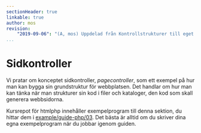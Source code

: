 ```yaml
---
sectionHeader: true
linkable: true
author: mos
revision:
    "2019-09-06": "(A, mos) Uppdelad från Kontrollstrukturer till eget stycke."
...
```

Sidkontroller
=======================

Vi pratar om konceptet sidkontroller, _pagecontroller_, som ett exempel på hur man kan bygga sin grundstruktur för webbplatsen. Det handlar om hur man kan tänka när man strukturer sin kod i filer och kataloger, den kod som skall generera webbsidorna.

Kursrepot för htmlphp innehåller exempelprogram till denna sektion, du hittar dem i [example/guide-php/03](https://github.com/dbwebb-se/htmlphp/tree/master/example/guide-php/03). Det bästa är alltid om du skriver dina egna exempelprogram när du jobbar igenom guiden.
